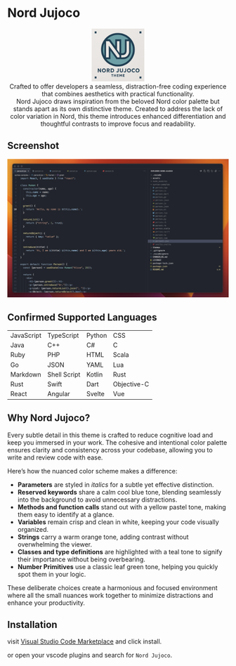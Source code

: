 # Nord Jujoco

<div align='center'>
  <img src='https://raw.githubusercontent.com/jujoco/nord-jujoco-vscode-theme/refs/heads/main/assets/logo-image.png' alt='logo' width='120px' >
  <div>
  Crafted to offer developers a seamless, distraction-free coding experience that combines aesthetics with practical functionality.
  </div>
  <div>
  Nord Jujoco draws inspiration from the beloved Nord color palette but stands apart as its own distinctive theme.
  Created to address the lack of color variation in Nord, this theme introduces enhanced differentiation and thoughtful contrasts to improve focus and readability.
  </div>
</div>

## Screenshot

![Nord Jujoco Screenshot](https://raw.githubusercontent.com/jujoco/nord-jujoco-vscode-theme/refs/heads/main/assets/demo.png)

## Confirmed Supported Languages

|                |                |                |             |
|----------------|----------------|----------------|-------------|
| JavaScript     | TypeScript     | Python         | CSS         |
| Java           | C++            | C#             | C           |
| Ruby           | PHP            | HTML           | Scala       |
| Go             | JSON           | YAML           | Lua         |
| Markdown       | Shell Script   | Kotlin         | Rust        |
| Rust           | Swift          | Dart           | Objective-C |
| React          | Angular        | Svelte         | Vue         |

## Why Nord Jujoco?

Every subtle detail in this theme is crafted to reduce cognitive load and keep you immersed in your work. The cohesive and intentional color palette ensures clarity and consistency across your codebase, allowing you to write and review code with ease.

Here’s how the nuanced color scheme makes a difference:

- **Parameters** are styled in *italics* for a subtle yet effective distinction.
- **Reserved keywords** share a calm cool blue tone, blending seamlessly into the background to avoid unnecessary distractions.
- **Methods and function calls** stand out with a yellow pastel tone, making them easy to identify at a glance.
- **Variables** remain crisp and clean in white, keeping your code visually organized.
- **Strings** carry a warm orange tone, adding contrast without overwhelming the viewer.
- **Classes and type definitions** are highlighted with a teal tone to signify their importance without being overbearing.
- **Number Primitives** use a classic leaf green tone, helping you quickly spot them in your logic.

These deliberate choices create a harmonious and focused environment where all the small nuances work together to minimize distractions and enhance your productivity.

## Installation

visit [Visual Studio Code Marketplace](https://marketplace.visualstudio.com/items?itemName=Jujoco.nord-jujoco) and click install.

or open your vscode plugins and search for `Nord Jujoco`.
